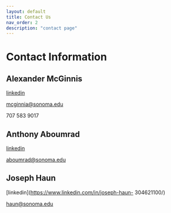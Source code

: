 ```yaml
---
layout: default
title: Contact Us
nav_order: 2
description: "contact page"
---
```


# Contact Information

## Alexander McGinnis

[linkedin](https://www.linkedin.com/in/mcginnisa)

mcginnia@sonoma.edu

707 583 9017

## Anthony Aboumrad

[linkedin](https://www.linkedin.com/in/aboumrad/)

aboumrad@sonoma.edu

## Joseph Haun

[linkedin](https://www.linkedin.com/in/joseph-haun-
304621100/)

haun@sonoma.edu
